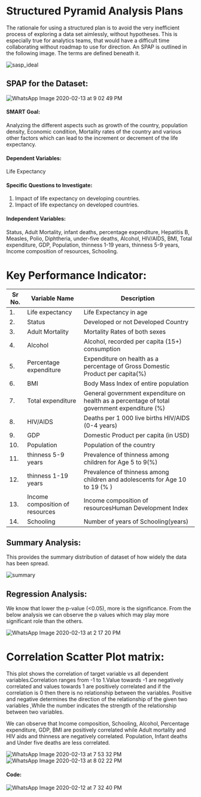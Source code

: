 # Structured Pyramid Analysis Plans
The rationale for using a structured plan is to avoid the very inefficient process of exploring a data set aimlessly, without hypotheses. This is especially true for analytics teams, that would have a difficult time collaborating without roadmap to use for direction.
 An SPAP is outlined in the following image. The terms are defined beneath it.
 
 
 ![sasp_ideal](https://user-images.githubusercontent.com/60514533/74491635-35a29900-4e9a-11ea-9df6-32c54d0a7e5a.PNG)

## SPAP for the Dataset:

![WhatsApp Image 2020-02-13 at 9 02 49 PM](https://user-images.githubusercontent.com/60514533/74494913-55d75580-4ea4-11ea-8783-52891622b6a3.jpeg)


#### SMART Goal:
Analyzing the different aspects such as growth of the country, population density, Economic condition, Mortality rates of the country and various other factors which can lead to the increment or decrement of the life expectancy.
#### Dependent Variables:
Life Expectancy
#### Specific Questions to Investigate:
1. Impact of life expectancy on developing countries.                                                                                       
2. Impact of life expectancy on developed countries.
#### Independent Variables:
Status, Adult Mortality, infant deaths, percentage expenditure, Hepatitis B, Measles, Polio, Diphtheria, under-five deaths, Alcohol, HIV/AIDS, BMI, Total expenditure, GDP, Population, thinness 1-19 years, thinness 5-9 years, Income composition of resources, Schooling.

# Key Performance Indicator:


|Sr No. |Variable Name            |Description                                                                                  |
|-------|-------------------------|---------------------------------------------------------------------------------------------|
|1.	    |Life expectancy          |Life Expectancy in age                                                                       |
|2.	    |Status                   |Developed or not Developed Country                                                           |
|3.	    |Adult Mortality          |Mortality Rates of both sexes                                                                |
|4.	    |Alcohol                  |Alcohol, recorded per capita (15+) consumption                                               |
|5.	    |Percentage expenditure   |Expenditure on health as a percentage of Gross Domestic Product per capita(%)                |
|6.     |BMI                      |Body Mass Index of entire population                                                         |
|7.     |Total expenditure        |General government expenditure on health as a percentage of total government expenditure (%) |
|8.    |HIV/AIDS                 |Deaths per 1 000 live births HIV/AIDS (0-4 years)                                            |
|9.    |GDP                      |Domestic Product per capita (in USD)                                                         |
|10.    |Population               |Population of the country                                                                    |
|11.    |thinness 5-9 years                      |Prevalence of thinness among children for Age 5 to 9(%)                             |
|12.    |thinness 1-19 years               |Prevalence of thinness among children and adolescents for Age 10 to 19 (% )           |
|13.    |Income composition of resources      |Income composition of resourcesHuman Development Index                                       |
|14.    |Schooling                |Number of years of Schooling(years)                                                          |
 
## Summary Analysis:
This provides the summary distribution of dataset of how widely the data has been spread.

![summary](https://user-images.githubusercontent.com/60514533/74390812-5999a800-4dd0-11ea-8bac-2545ac6d2dca.PNG)

## Regression Analysis:

We know that lower the p-value (<0.05), more is the significance. From the below analysis we can observe the p values which may play more significant role than the others.

![WhatsApp Image 2020-02-13 at 2 17 20 PM](https://user-images.githubusercontent.com/60514533/74492121-c29a2200-4e9b-11ea-8037-8cde16504fa7.jpeg)


# Correlation Scatter Plot matrix:
This plot shows the correlation of target variable vs all dependent variables.Correlation ranges from -1 to 1.Value towards -1 are negatively correlated and values towards 1 are positively correlated and if the correlation is 0 then there is no relationship between the variables. Positive and negative determines the direction of the relationship of the given two variables ,While the number indicates the strength of the relationship between two variables.

We can observe that Income composition, Schooling, Alcohol, Percentage expenditure, GDP, BMI are positively correlated while Adult mortality and HIV aids and thinness are negatively correlated. Population, Infant deaths and Under five deaths are less correlated.

![WhatsApp Image 2020-02-13 at 7 53 32 PM](https://user-images.githubusercontent.com/60514533/74492594-6932f280-4e9d-11ea-9b34-6aeb79a275d2.jpeg)
![WhatsApp Image 2020-02-13 at 8 02 22 PM](https://user-images.githubusercontent.com/60514533/74494063-ec564780-4ea1-11ea-82ca-439e0106809d.jpeg)

#### Code:                                                                                            

![WhatsApp Image 2020-02-12 at 7 32 40 PM](https://user-images.githubusercontent.com/60514533/74390220-982e6300-4dce-11ea-95b2-21970f0119e1.jpeg)
